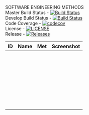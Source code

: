 
SOFTWARE ENGINEERING METHODS <br>
Master Build Status - [![Build Status](https://travis-ci.org/THEVlLLAlN/semGroup18.svg?branch=master)](https://travis-ci.org/THEVlLLAlN/semGroup18)
<br>
Develop Build Status - [![Build Status](https://travis-ci.org/THEVlLLAlN/semGroup18.svg?branch=develop)](https://travis-ci.org/THEVlLLAlN/semGroup18)
<br>
Code Coverage - [![codecov](https://codecov.io/gh/THEVlLLAlN/semGroup18/branch/master/graph/badge.svg)](https://codecov.io/gh/THEVlLLAlN/semGroup18)
<br>
License - [![LICENSE](https://img.shields.io/github/license/THEVlLLAlN/semGroup18.svg?style=flat-square)](https://github.com/THEVlLLAlN/semGroup18/blob/master/LICENSE)
<br>
Release - [![Releases](https://img.shields.io/github/release/THEVlLLAlN/semGroup18/all.svg?style=flat-square)](https://github.com/THEVlLLAlN/semGroup18/releases)

|  ID | Name  |  Met | Screenshot  |
|---|---|---|---|
|   |   |   |   |
|   |   |   |   |
|   |   |   |   |
|   |   |   |   |
|   |   |   |   |
|   |   |   |   |
|   |   |   |   |
|   |   |   |   |
|   |   |   |   |
|   |   |   |   |
|   |   |   |   |
|   |   |   |   |
|   |   |   |   |
|   |   |   |   |
|   |   |   |   |
|   |   |   |   |
|   |   |   |   |
|   |   |   |   |
|   |   |   |   |
|   |   |   |   |
|   |   |   |   |
|   |   |   |   |
|   |   |   |   |
|   |   |   |   |
|   |   |   |   |
|   |   |   |   |
|   |   |   |   |
|   |   |   |   |
|   |   |   |   |
|   |   |   |   |
|   |   |   |   |

